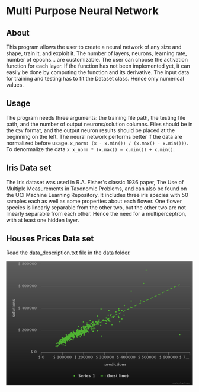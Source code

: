 # Multi Purpose Neural Network
## About

This program allows the user to create a neural network of any size and shape, train it, and exploit it.
The number of layers, neurons, learning rate, number of epochs... are customizable.
The user can choose the activation function for each layer. If the function has not been implemented yet, it can easily be done by computing the function and its derivative.
The input data for training and testing has to fit the Dataset class. Hence only numerical values.

## Usage
The program needs three arguments: the training file path, the testing file path, and the number of output neurons/solution columns.
Files should be in the `CSV` format, and the output neuron results should be placed at the beginning on the left.
The neural network performs better if the data are normalized before usage. `x_norm: (x - x.min()) / (x.max() - x.min()))`.
To denormalize the data `x`: `x_norm * (x.max() − x.min()) + x.min()`.

## Iris Data set
The Iris dataset was used in R.A. Fisher's classic 1936 paper, The Use of Multiple Measurements in Taxonomic Problems, and can also be found on the UCI Machine Learning Repository.
It includes three iris species with 50 samples each as well as some properties about each flower. One flower species is linearly separable from the other two, but the other two are not linearly separable from each other.
Hence the need for a multiperceptron, with at least one hidden layer.

## Houses Prices Data set
Read the data_description.txt file in the data folder.

![alt text](https://github.com/loutouk/NeuralNetwork/blob/master/data/houses_complex/predictions_best_fit.png)
